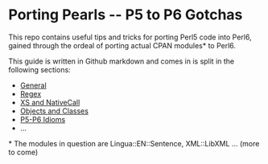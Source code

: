Porting Pearls -- P5 to P6 Gotchas
====================

This repo contains useful tips and tricks for porting Perl5 code into Perl6, gained through the ordeal of porting actual CPAN modules\* to Perl6. 

This guide is written in Github markdown and comes in is split in the following sections:

 * [General](General.md)
 * [Regex](Regex.md)
 * [XS and NativeCall](XS.md)
 * [Objects and Classes](OO.md)
 * [P5-P6 Idioms](Idioms.md)
 * ...
 




\* The modules in question are Lingua::EN::Sentence, XML::LibXML ... (more to come)
